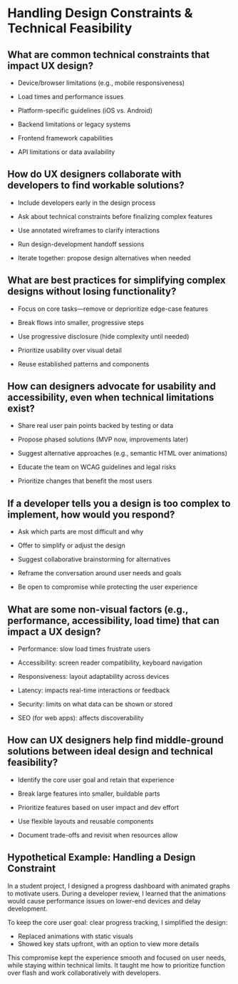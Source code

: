 # Handling Design Constraints & Technical Feasibility

## What are common technical constraints that impact UX design?

- Device/browser limitations (e.g., mobile responsiveness)

- Load times and performance issues

- Platform-specific guidelines (iOS vs. Android)

- Backend limitations or legacy systems

- Frontend framework capabilities

- API limitations or data availability

## How do UX designers collaborate with developers to find workable solutions?

- Include developers early in the design process

- Ask about technical constraints before finalizing complex features

- Use annotated wireframes to clarify interactions

- Run design-development handoff sessions

- Iterate together: propose design alternatives when needed

## What are best practices for simplifying complex designs without losing functionality?

- Focus on core tasks—remove or deprioritize edge-case features

- Break flows into smaller, progressive steps

- Use progressive disclosure (hide complexity until needed)

- Prioritize usability over visual detail

- Reuse established patterns and components

## How can designers advocate for usability and accessibility, even when technical limitations exist?

- Share real user pain points backed by testing or data

- Propose phased solutions (MVP now, improvements later)

- Suggest alternative approaches (e.g., semantic HTML over animations)

- Educate the team on WCAG guidelines and legal risks

- Prioritize changes that benefit the most users

## If a developer tells you a design is too complex to implement, how would you respond?

- Ask which parts are most difficult and why

- Offer to simplify or adjust the design

- Suggest collaborative brainstorming for alternatives

- Reframe the conversation around user needs and goals

- Be open to compromise while protecting the user experience

## What are some non-visual factors (e.g., performance, accessibility, load time) that can impact a UX design?

- Performance: slow load times frustrate users

- Accessibility: screen reader compatibility, keyboard navigation

- Responsiveness: layout adaptability across devices

- Latency: impacts real-time interactions or feedback

- Security: limits on what data can be shown or stored

- SEO (for web apps): affects discoverability

## How can UX designers help find middle-ground solutions between ideal design and technical feasibility?

- Identify the core user goal and retain that experience

- Break large features into smaller, buildable parts

- Prioritize features based on user impact and dev effort

- Use flexible layouts and reusable components

- Document trade-offs and revisit when resources allow

## Hypothetical Example: Handling a Design Constraint

In a student project, I designed a progress dashboard with animated graphs to motivate users. During a developer review, I learned that the animations would cause performance issues on lower-end devices and delay development.

To keep the core user goal: clear progress tracking, I simplified the design:

- Replaced animations with static visuals
- Showed key stats upfront, with an option to view more details

This compromise kept the experience smooth and focused on user needs, while staying within technical limits. It taught me how to prioritize function over flash and work collaboratively with developers.